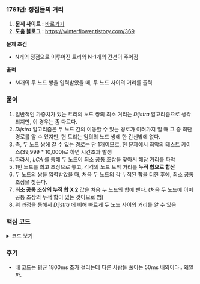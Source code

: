 ### 1761번: 정점들의 거리

1. **문제 사이트** : [바로가기](https://www.acmicpc.net/problem/1761)
2. **도움 블로그** : https://winterflower.tistory.com/369

**문제 조건**
- N개의 정점으로 이루어진 트리와 N-1개의 간선이 주어짐

**출력**  
- M개의 두 노드 쌍을 입력받았을 때, 두 노드 사이의 거리를 출력

### 풀이
1. 일반적인 가중치가 있는 트리의 노드 쌍의 최소 거리는 _Dijstra_ 알고리즘으로 생각되지만, 이 경우는 좀 다르다.
2. _Dijstra_ 알고리즘은 두 노드 간의 이동할 수 있는 경로가 여러가지 일 때 그 중 최단 경로를 알 수 있지만, 현 트리는 임의의 노드 쌍에 한 간선밖에 없다.
3. 즉, 두 노드 쌍에 갈 수 있는 경로는 단 1개이므로, 현 문제에서 최악의 테스트 케이스(39,999 * 10,000)로 하면 시간초과 발생
4. 따라서, _LCA_ 를 통해 두 노드이 최소 공통 조상을 찾아서 해당 거리를 파악
5. 1번 노드를 최고 조상으로 놓고, 각각의 노드 도착 거리를 **누적 합으로 합산**
6. 두 노드의 쌍을 입력받았을 때, 처음 두 노드의 각 누적된 합을 더한 후에, 최소 공통 조상을 찾는다.
7. **최소 공통 조상의 누적 합 X 2** 값을 처음 누 노드의 합에 뺀다. (처음 두 노드에 이미 공통 조상의 누적 합이 있는 것이므로 뺌)
8. 위 과정을 통해서 _Dijstra_ 에 비해 빠르게 두 노드 사이의 거리를 알 수 있음

### 핵심 코드

<details>
<summary>코드 보기</summary>

```cpp
void dfs(int node, int dep, int len) {
    vis[node] = true;
    depth[node] = dep;
    dist[node] = len;
    
    for(int i = 0; i < (int)edge[node].size(); i++) {
        int next_node = edge[node][i].X;
        int next_len = len + edge[node][i].Y;
        if(!vis[next_node]) {
            parents[next_node] = node;
            dfs(next_node, dep + 1, next_len);
        }
    }
}
```
- _c++의 경우, DFS 나 BFS 나 시간적으론 비슷_
- _DFS_ 를 통해 각 노드의 `depth`, 1번 노드로 부터의 가중치들의 합인 `len`을 대입
- `next_len` 은 부모 노드와의 가중치에 1번 노드와 부모 노드 사이 거리인 `len`을 합해서 다음 노드까지의 **누적된 가중치 거리**를 저장
- 위 과정을 반복하여 각 노드의 `dist[]`, `depth[]`, `parents[]`에 값을 저장

```cpp
int lca(int node_a, int node_b) {
    int len_a = dist[node_a], len_b = dist[node_b];
    
    if(depth[node_a] > depth[node_b]) swap(node_a, node_b);
    
    while(depth[node_a] != depth[node_b]) {
        node_b = parents[node_b];
    }
    
    while(node_a != node_b) {
        node_a = parents[node_a];
        node_b = parents[node_b];
    }
    
    return len_a + len_b - 2 * dist[node_a];
}
```
- 두 노드 사이의 거리를 구하는 함수로 `len_a`, `len_b` 는 각각 `node_a`, `node_b`가 1번 노드로 부터 얼만큼 거리에 있는지 저장
- 두 노드의 `depth`가 다를 시에 `node_b`의 깊이를 더 깊게 하기 위해 두 노드의 값을 변경
- 두 노드의 `depth`가 같을 때 까지 `depth[node_b]` 을 `depth[node_a]` 만큼 올림
- 두 노드의 최소 공통 조상을 구할 때까지 각각 노드의 부모 노드를 따라 올라감
- 최종적으로 구한 공통 조상인 `node_a`(=node_b)를 구함 
- 처음의 `len_a`와 `len_b` 더한 후, 구한 최소 공통 조상의 거리에 * 2한 만큼을 뺀 값을 반환  
_(두 노드에 각각 최소 공통 조상 누적 거리가 있으므로, 각각에 뺌으로써 두 노드 사이의 거리만 남음)_
</details>

### 후기
- 내 코드는 평균 1800ms 초가 걸리는데 다른 사람들 풀이는 50ms 내외이다.. 왜일까.